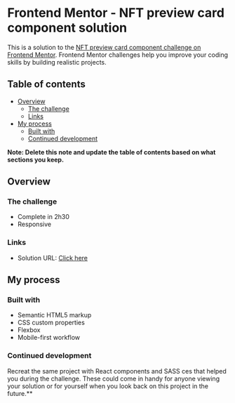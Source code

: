 # Frontend Mentor - NFT preview card component solution

This is a solution to the [NFT preview card component challenge on Frontend Mentor](https://www.frontendmentor.io/challenges/nft-preview-card-component-SbdUL_w0U). Frontend Mentor challenges help you improve your coding skills by building realistic projects. 

## Table of contents

- [Overview](#overview)
  - [The challenge](#the-challenge)
  - [Links](#links)
- [My process](#my-process)
  - [Built with](#built-with)
  - [Continued development](#continued-development)

**Note: Delete this note and update the table of contents based on what sections you keep.**

## Overview

### The challenge

- Complete in 2h30
- Responsive 

### Links

- Solution URL: [Click here](https://elyasthr.github.io/nft-preview-card-component/)

## My process

### Built with

- Semantic HTML5 markup
- CSS custom properties
- Flexbox
- Mobile-first workflow

### Continued development

Recreat the same project with React components and SASS
ces that helped you during the challenge. These could come in handy for anyone viewing your solution or for yourself when you look back on this project in the future.**
